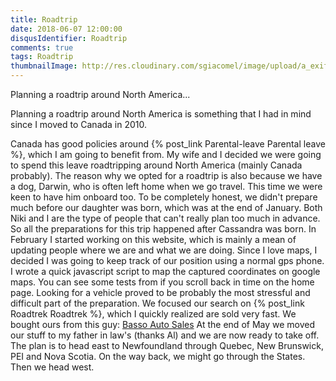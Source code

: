 ```yaml
---
title: Roadtrip
date: 2018-06-07 12:00:00
disqusIdentifier: Roadtrip
comments: true
tags: Roadtrip
thumbnailImage: http://res.cloudinary.com/sgiacomel/image/upload/a_exif/v1528420373/Roadtrek/8.jpg
---
```

Planning a roadtrip around North America...
<!-- excerpt -->Planning a roadtrip around North America is something that I had in mind since I moved to Canada in 2010.
Canada has good policies around {% post_link Parental-leave Parental leave %}, which I am going to benefit from.
My wife and I decided we were going to spend this leave roadtripping around North America (mainly Canada probably).
The reason why we opted for a roadtrip is also because we have a dog, Darwin, who is often left home when we go travel. This time we were keen to have him onboard too.
To be completely honest, we didn't prepare much before our daughter was born, which was at the end of January. Both Niki and I are the type of people that can't really plan too much in advance. So all the preparations for this trip happened after Cassandra was born.
In February I started working on this website, which is mainly a mean of updating people where we are and what we are doing. Since I love maps, I decided I was going to keep track of our position using a normal gps phone. I wrote a quick javascript script to map the captured coordinates on google maps. You can see some tests from if you scroll back in time on the home page.
Looking for a vehicle proved to be probably the most stressful and difficult part of the preparation. We focused our search on {% post_link Roadtrek Roadtrek %}, which I quickly realized are sold very fast. We bought ours from this guy: [Basso Auto Sales](https://www.bassoautosales.com/)
At the end of May we moved our stuff to my father in law's (thanks Al) and we are now ready to take off.
The plan is to head east to Newfoundland through Quebec, New Brunswick, PEI and Nova Scotia. On the way back, we might go through the States. Then we head west.